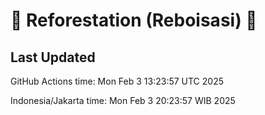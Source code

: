 
# 🌳 Reforestation (Reboisasi) 🌲

## Last Updated

GitHub Actions time: Mon Feb  3 13:23:57 UTC 2025

Indonesia/Jakarta time: Mon Feb  3 20:23:57 WIB 2025
